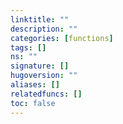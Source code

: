 ```yaml
---
linktitle: ""
description: ""
categories: [functions]
tags: []
ns: ""
signature: []
hugoversion: ""
aliases: []
relatedfuncs: []
toc: false
---
```


